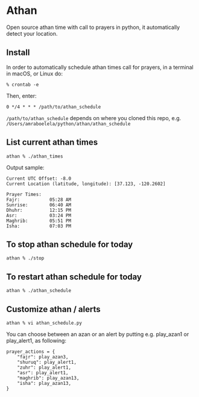# Athan
Open source athan time with call to prayers in python, it automatically detect your location.

## Install

In order to automatically schedule athan times call for prayers, in a terminal in macOS, or Linux do:

```
% crontab -e
```

Then, enter:

```
0 */4 * * * /path/to/athan_schedule
```

`/path/to/athan_schedule` depends on where you cloned this repo, e.g. `/Users/amraboelela/python/athan/athan_schedule`

## List current athan times

```
athan % ./athan_times 
```

Output sample:

```
Current UTC Offset: -8.0
Current Location (latitude, longitude): [37.123, -120.2602]

Prayer Times:
Fajr:           05:28 AM
Sunrise:        06:40 AM
Dhuhr:          12:15 PM
Asr:            03:24 PM
Maghrib:        05:51 PM
Isha:           07:03 PM
```

## To stop athan schedule for today

```
athan % ./stop 
```

## To restart athan schedule for today

```
athan % ./athan_schedule 
```

## Customize athan / alerts

```
athan % vi athan_schedule.py
```

You can choose between an azan or an alert by putting e.g. play_azan1 or play_alert1, as following:

```
prayer_actions = {
    "fajr": play_azan3,
    "shuruq": play_alert1,
    "zuhr": play_alert1,
    "asr": play_alert1,
    "maghrib": play_azan13,
    "isha": play_azan13,
}
```
